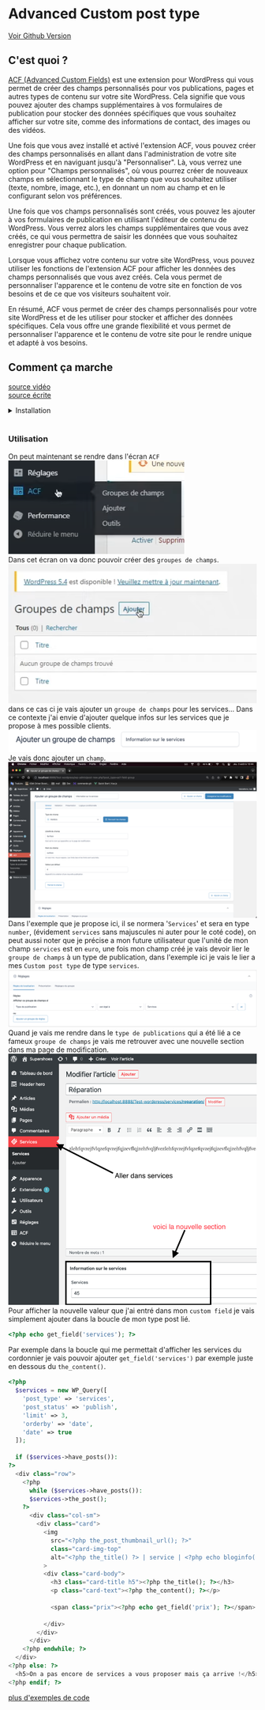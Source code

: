 # Advanced Custom post type

[Voir Github Version](https://github.com/Poulycroc/lessons-isfsc/blob/master/courses/10__advanced_custom_post_type.md)<br>

## C'est quoi ? 

[ACF (Advanced Custom Fields)](https://www.advancedcustomfields.com/) est une extension pour WordPress qui vous permet de créer des champs personnalisés pour vos publications, pages et autres types de contenu sur votre site WordPress. Cela signifie que vous pouvez ajouter des champs supplémentaires à vos formulaires de publication pour stocker des données spécifiques que vous souhaitez afficher sur votre site, comme des informations de contact, des images ou des vidéos.

Une fois que vous avez installé et activé l'extension ACF, vous pouvez créer des champs personnalisés en allant dans l'administration de votre site WordPress et en naviguant jusqu'à "Personnaliser". Là, vous verrez une option pour "Champs personnalisés", où vous pourrez créer de nouveaux champs en sélectionnant le type de champ que vous souhaitez utiliser (texte, nombre, image, etc.), en donnant un nom au champ et en le configurant selon vos préférences.

Une fois que vos champs personnalisés sont créés, vous pouvez les ajouter à vos formulaires de publication en utilisant l'éditeur de contenu de WordPress. Vous verrez alors les champs supplémentaires que vous avez créés, ce qui vous permettra de saisir les données que vous souhaitez enregistrer pour chaque publication.

Lorsque vous affichez votre contenu sur votre site WordPress, vous pouvez utiliser les fonctions de l'extension ACF pour afficher les données des champs personnalisés que vous avez créés. Cela vous permet de personnaliser l'apparence et le contenu de votre site en fonction de vos besoins et de ce que vos visiteurs souhaitent voir.

En résumé, ACF vous permet de créer des champs personnalisés pour votre site WordPress et de les utiliser pour stocker et afficher des données spécifiques. Cela vous offre une grande flexibilité et vous permet de personnaliser l'apparence et le contenu de votre site pour le rendre unique et adapté à vos besoins.

## Comment ça marche

[source vidéo](https://www.youtube.com/watch?v=rMYMmW6jjDg&t=271s)<br>
[source écrite](https://kinsta.com/fr/blog/advanced-custom-fields/)


<details>
<summary>Installation</summary>

1. On se rend comme toujours (quand on veut installer un 'plugin' ou un 'extention') dans `extentions`.<br>
<img src=".screenshots/Screenshot 2022-12-08 at 10.22.18.png" alt="installer une extention ACF">
2. On se rend dans la section Ajouter.<br>
<img src=".screenshots/Screenshot 2022-12-08 at 10.22.27.png" alt="installer une extention ACF">
3. On cherche l'extention `ACF`.<br><img src=".screenshots/Screenshot 2022-12-08 at 10.22.34.png" alt="installer une extention ACF">
4. Une fois trouvé on clique sur "Installer".<br>
<img src=".screenshots/Screenshot 2022-12-08 at 10.22.51.png" alt="lancer l'installation ACF">
5. On active le `plugin`.<br>
<img src=".screenshots/Screenshot 2022-12-08 at 10.22.59.png" alt="activer extention ACF">

</details>
<br>

### Utilisation

On peut maintenant se rendre dans l'écran `ACF`<br>
<img src=".screenshots/Screenshot 2022-12-08 at 10.23.11.png" alt="se rendre dans l'écran ACF"><br>
Dans cet écran on va donc pouvoir créer des `groupes de champs`.<br>
<img src=".screenshots/Screenshot 2022-12-08 at 10.23.52.png" alt="se rendre dans l'écran ACF"><br>
dans ce cas ci je vais ajouter un `groupe de champs` pour les services... Dans ce contexte j'ai envie d'ajouter quelque infos sur les services que je propose à mes possible clients.<br>
<img src=".screenshots/Ajouter gdc.png"><br>
Je vais donc ajouter un `champ`.<br>
<img src=".screenshots/exemple remplissage.png" alt="de mon champ"><br> 
Dans l'exemple que je propose ici, il se normera '`Services`' et sera en type `number`, (évidement `services` sans majuscules ni auter pour le coté code), on peut aussi noter que je précise a mon future utilisateur que l'unité de mon champ `services` est en `euro`, une fois mon champ créé je vais devoir lier le `groupe de champs` à un type de publication, dans l'exemple ici je vais le lier a mes `Custom post type` de type `services`.<br><img src=".screenshots/reglage.png" alt="j'ajoute mon groupe de champs avec un type de publication"><br>Quand je vais me rendre dans le `type de publications` qui a été lié a ce fameux `groupe de champs` je vais me retrouver avec une nouvelle section dans ma page de modification.<br><img src=".screenshots/champs.png" alt="le champs"><br>Pour afficher la nouvelle valeur que j'ai entré dans mon `custom field` je vais simplement ajouter dans la boucle de mon type post lié.
```php
<?php echo get_field('services'); ?>
```

Par exemple dans la boucle qui me permettait d'afficher les services du cordonnier je vais pouvoir ajouter `get_field('services')` par exemple juste en dessous du `the_content()`.
```php
<?php
  $services = new WP_Query([ 
    'post_type' => 'services',
    'post_status' => 'publish',
    'limit' => 3, 
    'orderby' => 'date',
    'date' => true 
  ]);

  if ($services->have_posts()): 
?>
  <div class="row">
    <?php 
      while ($services->have_posts()): 
      $services->the_post(); 
    ?>
      <div class="col-sm">
        <div class="card">
          <img 
            src="<?php the_post_thumbnail_url(); ?>" 
            class="card-img-top"
            alt="<?php the_title() ?> | service | <?php echo bloginfo('name'); ?>" 
          >
          <div class="card-body">
            <h3 class="card-title h5"><?php the_title(); ?></h3> 
            <p class="card-text"><?php the_content(); ?></p> 

            <span class="prix"><?php echo get_field('prix'); ?></span>
            
          </div>
        </div>
      </div>
    <?php endwhile; ?>
  </div>
<?php else: ?>
  <h5>On a pas encore de services a vous proposer mais ça arrive !</h5>
<?php endif; ?>
```

[plus d'exemples de code](https://www.advancedcustomfields.com/resources/code-examples/)